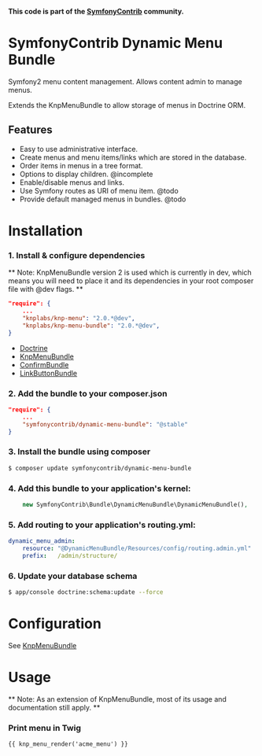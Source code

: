 **This code is part of the [SymfonyContrib](http://symfonycontrib.com/) community.**

SymfonyContrib Dynamic Menu Bundle
==================================

Symfony2 menu content management. Allows content admin to manage menus.

Extends the KnpMenuBundle to allow storage of menus in Doctrine ORM.

## Features
* Easy to use administrative interface.
* Create menus and menu items/links which are stored in the database.
* Order items in menus in a tree format.
* Options to display children. @incomplete
* Enable/disable menus and links.
* Use Symfony routes as URI of menu item. @todo
* Provide default managed menus in bundles. @todo

Installation
============

### 1. Install & configure dependencies

** Note: KnpMenuBundle version 2 is used which is currently in dev, which means
you will need to place it and its dependencies in your root composer file with
@dev flags. **

```json
"require": {
    ...
    "knplabs/knp-menu": "2.0.*@dev",
    "knplabs/knp-menu-bundle": "2.0.*@dev",
}
```

* [Doctrine](http://symfony.com/doc/current/book/doctrine.html)
* [KnpMenuBundle](https://github.com/KnpLabs/KnpMenuBundle/blob/master/Resources/doc/index.md)
* [ConfirmBundle](https://github.com/SymfonyContrib/ConfirmBundle)
* [LinkButtonBundle](https://github.com/SymfonyContrib/LinkButtonBundle)

### 2. Add the bundle to your composer.json

```json
"require": {
    ...
    "symfonycontrib/dynamic-menu-bundle": "@stable"
}
```

### 3. Install the bundle using composer

```bash
$ composer update symfonycontrib/dynamic-menu-bundle
```

### 4. Add this bundle to your application's kernel:

```php
    new SymfonyContrib\Bundle\DynamicMenuBundle\DynamicMenuBundle(),
```

### 5. Add routing to your application's routing.yml:

```yml
dynamic_menu_admin:
    resource: "@DynamicMenuBundle/Resources/config/routing.admin.yml"
    prefix:   /admin/structure/
```

### 6. Update your database schema

```bash
$ app/console doctrine:schema:update --force
```

Configuration
=============

See [KnpMenuBundle](https://github.com/KnpLabs/KnpMenuBundle/blob/master/Resources/doc/index.md)

Usage
=====

** Note: As an extension of KnpMenuBundle, most of its usage and documentation
still apply. **

### Print menu in Twig

```
{{ knp_menu_render('acme_menu') }}
```
